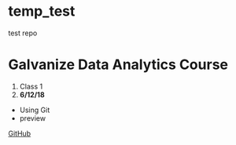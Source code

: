 # temp_test
test repo
# Galvanize Data Analytics Course
1. Class 1
2. **6/12/18**
* Using Git
* preview

[GitHub](http://github.com/schacko21) 
